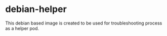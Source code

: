 # debian-helper

This debian based image is created to be used for troubleshooting process as a helper pod.
